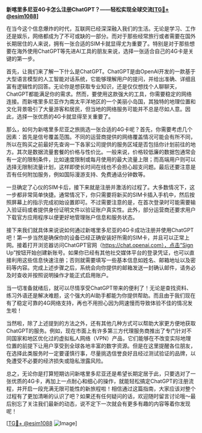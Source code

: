 **新喀里多尼亚4G卡怎么注册ChatGPT？——轻松实现全球交流[[TG💪+ @esim1088](https://t.me/s/esim1088)]**

在当今这个信息爆炸的时代，互联网已经深深融入我们的生活。无论是学习、工作还是娱乐，网络都成为了不可或缺的一部分。而对于那些经常旅行或者需要在国外长期居住的人来说，拥有一张合适的SIM卡就显得尤为重要了。特别是对于那些想要在海外使用ChatGPT等先进AI工具的朋友来说，选择一张适合自己的4G卡是关键的第一步。

首先，让我们来了解一下什么是ChatGPT。ChatGPT是由OpenAI开发的一款基于大型语言模型的人工智能对话系统，它能够理解用户的提问，并给出准确、详细且富有逻辑性的回答。无论你是想获取专业知识，还是仅仅想找个人聊聊天，ChatGPT都能满足你的需求。然而，要使用这款强大的工具，你需要稳定的网络连接。而新喀里多尼亚作为南太平洋地区的一个美丽小岛国，其独特的地理位置和文化背景吸引了大量游客和居民，但当地的网络服务可能并不总是尽如人意。因此，选择一张优质的4G卡就显得至关重要了。

那么，如何为新喀里多尼亚之旅挑选一张合适的4G卡呢？首先，你需要考虑几个因素：首先是信号覆盖范围。不同的运营商提供的网络覆盖情况可能会有所不同，所以在购买之前最好先查询一下各家公司提供的服务区域是否包括你计划前往的地方。其次是数据流量套餐的价格与性价比。一般来说，价格较低廉的数据包通常会有一定的限制条件，比如速度限制或每月使用的最大流量上限；而高端用户则可以选择无限制流量计划，这样即使长时间在线也不会担心超支问题。最后还要注意是否有任何附加服务，例如国际漫游支持、免费通话分钟数等。

一旦确定了心仪的SIM卡后，接下来就是注册并激活的过程了。大多数情况下，这一步都非常简单快捷。通常情况下，你只需要将新买的SIM卡插入手机中，然后按照屏幕上的指示完成初始设置即可。不过需要注意的是，在首次登录时可能需要输入验证码或者提供身份证明文件以验证账户真实性。此外，部分运营商还要求用户下载官方应用程序以便更好地管理账户信息和服务状态。

接下来我们就具体来说说如何通过新喀里多尼亚的4G卡成功注册并使用ChatGPT吧！第一步当然是确保你的设备已经正确安装好所需的SIM卡，并且可以正常上网。接着打开浏览器访问ChatGPT官网（https://chat.openai.com），点击“Sign Up”按钮开始创建新账号。如果你已经有其他社交媒体平台的登录凭证，也可以直接利用这些信息快速注册；否则就需要填写一些基本信息如姓名、邮箱地址以及密码等内容。完成上述步骤之后，系统会向你提供的邮箱发送一封确认邮件，请务必及时查收并按照说明操作才能正式启用账户。

当一切准备就绪后，就可以尽情享受ChatGPT带来的便利了！无论是查找资料、练习外语还是解决难题，这个强大的AI助手都能为你提供帮助。而且由于我们现在有了稳定可靠的4G网络支持，再也不用担心因为网速慢而导致体验不佳的情况发生啦！

当然啦，除了上述提到的方法之外，还有其他几种方式可以帮助大家更方便地获取ChatGPT的服务。例如，现在市面上有许多第三方代理服务商推出了专门针对不同国家和地区优化过的虚拟私人网络（VPN）产品，它们能够在不改变实际地理位置的前提下让用户享受到全球各地丰富的数字资源。但是在这里提醒各位朋友，在选择此类服务时一定要谨慎行事，尽量挑选信誉良好且经过测试验证的品牌，以免遭受不必要的经济损失或隐私泄露风险。

总之，无论你是打算短期访问新喀里多尼亚还是希望长期定居于此，只要选对了一张优质的4G卡，再加上一点耐心和细心的操作，就能轻松搞定ChatGPT的注册流程，并开启一段充满无限可能性的新旅程啦！相信通过这篇指南，大家应该对整个过程有了更加清晰的认识了吧？如果还有任何疑问的话，欢迎随时留言讨论哦～最后别忘了关注我们最新的动态，说不定下一次就会有更多有趣的内容等着你发现呢！

[[TG💪+ @esim1088](https://t.me/s/esim1088) ![Image](https://i.postimg.cc/4NQfJmqS/Snipaste-2025-05-13-00-14-12.png)]